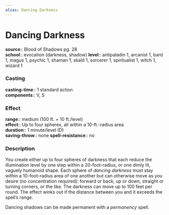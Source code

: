 ```yaml
---
alias: Dancing Darkness
---
```


# Dancing Darkness 

**source**:: Blood of Shadows pg. 28  
**school**:: evocation (darkness, shadow)
**level**:: antipaladin 1, arcanist 1, bard 1, magus 1, psychic 1, shaman 1, skald 1, sorcerer 1, spiritualist 1, witch 1, wizard 1

### Casting 

**casting-time**:: 1 standard action  
**components**:: V, S

### Effect 

**range**:: medium (100 ft. + 10 ft./level)  
**effect**:: Up to four spheres, all within a 10-ft.-radius area  
**duration**:: 1 minute/level (D)  
**saving-throw**:: none
**spell-resistance**:: no

### Description 

You create either up to four spheres of darkness that each reduce the illumination level by one step within a 20-foot-radius, or one dimly lit, vaguely humanoid shape. Each sphere of *dancing darkness* must stay within a 10-foot-radius area of one another but can otherwise move as you desire (no concentration required): forward or back, up or down, straight or turning corners, or the like. The darkness can move up to 100 feet per round. The effect winks out if the distance between you and it exceeds the spell’s range.  
  
Dancing shadows can be made permanent with a *permanency* spell.
